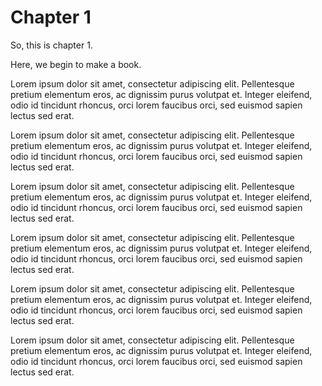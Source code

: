 # Chapter 1

So, this is chapter 1.

Here, we begin to make a book.

Lorem ipsum dolor sit amet, consectetur adipiscing elit. Pellentesque pretium elementum eros, ac dignissim purus volutpat et. Integer eleifend, odio id tincidunt rhoncus, orci lorem faucibus orci, sed euismod sapien lectus sed erat.

Lorem ipsum dolor sit amet, consectetur adipiscing elit. Pellentesque pretium elementum eros, ac dignissim purus volutpat et. Integer eleifend, odio id tincidunt rhoncus, orci lorem faucibus orci, sed euismod sapien lectus sed erat.

Lorem ipsum dolor sit amet, consectetur adipiscing elit. Pellentesque pretium elementum eros, ac dignissim purus volutpat et. Integer eleifend, odio id tincidunt rhoncus, orci lorem faucibus orci, sed euismod sapien lectus sed erat.

Lorem ipsum dolor sit amet, consectetur adipiscing elit. Pellentesque pretium elementum eros, ac dignissim purus volutpat et. Integer eleifend, odio id tincidunt rhoncus, orci lorem faucibus orci, sed euismod sapien lectus sed erat.

Lorem ipsum dolor sit amet, consectetur adipiscing elit. Pellentesque pretium elementum eros, ac dignissim purus volutpat et. Integer eleifend, odio id tincidunt rhoncus, orci lorem faucibus orci, sed euismod sapien lectus sed erat.

Lorem ipsum dolor sit amet, consectetur adipiscing elit. Pellentesque pretium elementum eros, ac dignissim purus volutpat et. Integer eleifend, odio id tincidunt rhoncus, orci lorem faucibus orci, sed euismod sapien lectus sed erat.
